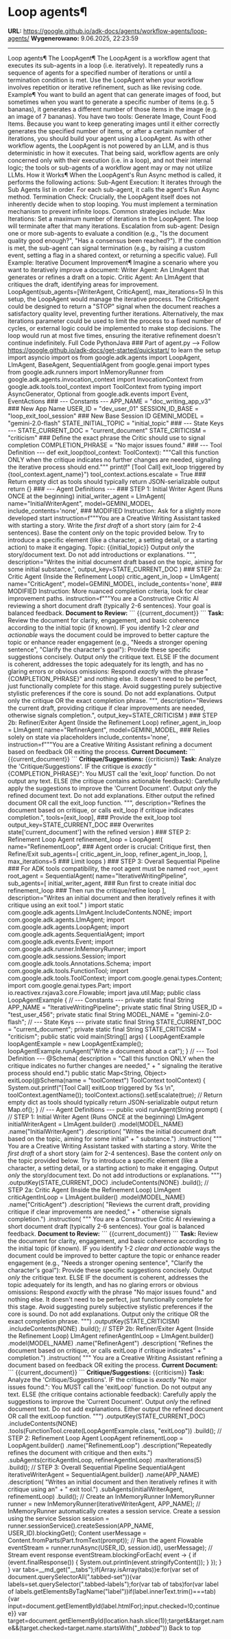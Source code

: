# Loop agents¶

**URL:** https://google.github.io/adk-docs/agents/workflow-agents/loop-agents/
**Wygenerowano:** 9.06.2025, 22:23:59

---

Loop agents¶ The LoopAgent¶ The LoopAgent is a workflow agent that executes its sub-agents in a loop (i.e. iteratively). It repeatedly runs a sequence of agents for a specified number of iterations or until a termination condition is met. Use the LoopAgent when your workflow involves repetition or iterative refinement, such as like revising code. Example¶ You want to build an agent that can generate images of food, but sometimes when you want to generate a specific number of items (e.g. 5 bananas), it generates a different number of those items in the image (e.g. an image of 7 bananas). You have two tools: Generate Image, Count Food Items. Because you want to keep generating images until it either correctly generates the specified number of items, or after a certain number of iterations, you should build your agent using a LoopAgent. As with other workflow agents, the LoopAgent is not powered by an LLM, and is thus deterministic in how it executes. That being said, workflow agents are only concerned only with their execution (i.e. in a loop), and not their internal logic; the tools or sub-agents of a workflow agent may or may not utilize LLMs. How it Works¶ When the LoopAgent's Run Async method is called, it performs the following actions: Sub-Agent Execution: It iterates through the Sub Agents list in order. For each sub-agent, it calls the agent's Run Async method. Termination Check: Crucially, the LoopAgent itself does not inherently decide when to stop looping. You must implement a termination mechanism to prevent infinite loops. Common strategies include: Max Iterations: Set a maximum number of iterations in the LoopAgent. The loop will terminate after that many iterations. Escalation from sub-agent: Design one or more sub-agents to evaluate a condition (e.g., "Is the document quality good enough?", "Has a consensus been reached?"). If the condition is met, the sub-agent can signal termination (e.g., by raising a custom event, setting a flag in a shared context, or returning a specific value). Full Example: Iterative Document Improvement¶ Imagine a scenario where you want to iteratively improve a document: Writer Agent: An LlmAgent that generates or refines a draft on a topic. Critic Agent: An LlmAgent that critiques the draft, identifying areas for improvement. LoopAgent(sub_agents=[WriterAgent, CriticAgent], max_iterations=5) In this setup, the LoopAgent would manage the iterative process. The CriticAgent could be designed to return a "STOP" signal when the document reaches a satisfactory quality level, preventing further iterations. Alternatively, the max iterations parameter could be used to limit the process to a fixed number of cycles, or external logic could be implemented to make stop decisions. The loop would run at most five times, ensuring the iterative refinement doesn't continue indefinitely. Full Code PythonJava ### Part of agent.py --> Follow https://google.github.io/adk-docs/get-started/quickstart/ to learn the setup import asyncio import os from google.adk.agents import LoopAgent, LlmAgent, BaseAgent, SequentialAgent from google.genai import types from google.adk.runners import InMemoryRunner from google.adk.agents.invocation_context import InvocationContext from google.adk.tools.tool_context import ToolContext from typing import AsyncGenerator, Optional from google.adk.events import Event, EventActions ### --- Constants --- APP_NAME = "doc_writing_app_v3" ### New App Name USER_ID = "dev_user_01" SESSION_ID_BASE = "loop_exit_tool_session" ### New Base Session ID GEMINI_MODEL = "gemini-2.0-flash" STATE_INITIAL_TOPIC = "initial_topic" ### --- State Keys --- STATE_CURRENT_DOC = "current_document" STATE_CRITICISM = "criticism" ### Define the exact phrase the Critic should use to signal completion COMPLETION_PHRASE = "No major issues found." ### --- Tool Definition --- def exit_loop(tool_context: ToolContext): """Call this function ONLY when the critique indicates no further changes are needed, signaling the iterative process should end.""" print(f" [Tool Call] exit_loop triggered by {tool_context.agent_name}") tool_context.actions.escalate = True ### Return empty dict as tools should typically return JSON-serializable output return {} ### --- Agent Definitions --- ### STEP 1: Initial Writer Agent (Runs ONCE at the beginning) initial_writer_agent = LlmAgent( name="InitialWriterAgent", model=GEMINI_MODEL, include_contents='none', ### MODIFIED Instruction: Ask for a slightly more developed start instruction=f"""You are a Creative Writing Assistant tasked with starting a story. Write the *first draft* of a short story (aim for 2-4 sentences). Base the content *only* on the topic provided below. Try to introduce a specific element (like a character, a setting detail, or a starting action) to make it engaging. Topic: {{initial_topic}} Output *only* the story/document text. Do not add introductions or explanations. """, description="Writes the initial document draft based on the topic, aiming for some initial substance.", output_key=STATE_CURRENT_DOC ) ### STEP 2a: Critic Agent (Inside the Refinement Loop) critic_agent_in_loop = LlmAgent( name="CriticAgent", model=GEMINI_MODEL, include_contents='none', ### MODIFIED Instruction: More nuanced completion criteria, look for clear improvement paths. instruction=f"""You are a Constructive Critic AI reviewing a short document draft (typically 2-6 sentences). Your goal is balanced feedback. **Document to Review:** \``` {{current_document}} \``` **Task:** Review the document for clarity, engagement, and basic coherence according to the initial topic (if known). IF you identify 1-2 *clear and actionable* ways the document could be improved to better capture the topic or enhance reader engagement (e.g., "Needs a stronger opening sentence", "Clarify the character's goal"): Provide these specific suggestions concisely. Output *only* the critique text. ELSE IF the document is coherent, addresses the topic adequately for its length, and has no glaring errors or obvious omissions: Respond *exactly* with the phrase "{COMPLETION_PHRASE}" and nothing else. It doesn't need to be perfect, just functionally complete for this stage. Avoid suggesting purely subjective stylistic preferences if the core is sound. Do not add explanations. Output only the critique OR the exact completion phrase. """, description="Reviews the current draft, providing critique if clear improvements are needed, otherwise signals completion.", output_key=STATE_CRITICISM ) ### STEP 2b: Refiner/Exiter Agent (Inside the Refinement Loop) refiner_agent_in_loop = LlmAgent( name="RefinerAgent", model=GEMINI_MODEL, ### Relies solely on state via placeholders include_contents='none', instruction=f"""You are a Creative Writing Assistant refining a document based on feedback OR exiting the process. **Current Document:** \``` {{current_document}} \``` **Critique/Suggestions:** {{criticism}} **Task:** Analyze the 'Critique/Suggestions'. IF the critique is *exactly* "{COMPLETION_PHRASE}": You MUST call the 'exit_loop' function. Do not output any text. ELSE (the critique contains actionable feedback): Carefully apply the suggestions to improve the 'Current Document'. Output *only* the refined document text. Do not add explanations. Either output the refined document OR call the exit_loop function. """, description="Refines the document based on critique, or calls exit_loop if critique indicates completion.", tools=[exit_loop], ### Provide the exit_loop tool output_key=STATE_CURRENT_DOC ### Overwrites state['current_document'] with the refined version ) ### STEP 2: Refinement Loop Agent refinement_loop = LoopAgent( name="RefinementLoop", ### Agent order is crucial: Critique first, then Refine/Exit sub_agents=[ critic_agent_in_loop, refiner_agent_in_loop, ], max_iterations=5 ### Limit loops ) ### STEP 3: Overall Sequential Pipeline ### For ADK tools compatibility, the root agent must be named `root_agent` root_agent = SequentialAgent( name="IterativeWritingPipeline", sub_agents=[ initial_writer_agent, ### Run first to create initial doc refinement_loop ### Then run the critique/refine loop ], description="Writes an initial document and then iteratively refines it with critique using an exit tool." ) import static com.google.adk.agents.LlmAgent.IncludeContents.NONE; import com.google.adk.agents.LlmAgent; import com.google.adk.agents.LoopAgent; import com.google.adk.agents.SequentialAgent; import com.google.adk.events.Event; import com.google.adk.runner.InMemoryRunner; import com.google.adk.sessions.Session; import com.google.adk.tools.Annotations.Schema; import com.google.adk.tools.FunctionTool; import com.google.adk.tools.ToolContext; import com.google.genai.types.Content; import com.google.genai.types.Part; import io.reactivex.rxjava3.core.Flowable; import java.util.Map; public class LoopAgentExample { // --- Constants --- private static final String APP_NAME = "IterativeWritingPipeline"; private static final String USER_ID = "test_user_456"; private static final String MODEL_NAME = "gemini-2.0-flash"; // --- State Keys --- private static final String STATE_CURRENT_DOC = "current_document"; private static final String STATE_CRITICISM = "criticism"; public static void main(String[] args) { LoopAgentExample loopAgentExample = new LoopAgentExample(); loopAgentExample.runAgent("Write a document about a cat"); } // --- Tool Definition --- @Schema( description = "Call this function ONLY when the critique indicates no further changes are needed," + " signaling the iterative process should end.") public static Map<String, Object> exitLoop(@Schema(name = "toolContext") ToolContext toolContext) { System.out.printf("[Tool Call] exitLoop triggered by %s \n", toolContext.agentName()); toolContext.actions().setEscalate(true); // Return empty dict as tools should typically return JSON-serializable output return Map.of(); } // --- Agent Definitions --- public void runAgent(String prompt) { // STEP 1: Initial Writer Agent (Runs ONCE at the beginning) LlmAgent initialWriterAgent = LlmAgent.builder() .model(MODEL_NAME) .name("InitialWriterAgent") .description( "Writes the initial document draft based on the topic, aiming for some initial" + " substance.") .instruction( """ You are a Creative Writing Assistant tasked with starting a story. Write the *first draft* of a short story (aim for 2-4 sentences). Base the content *only* on the topic provided below. Try to introduce a specific element (like a character, a setting detail, or a starting action) to make it engaging. Output *only* the story/document text. Do not add introductions or explanations. """) .outputKey(STATE_CURRENT_DOC) .includeContents(NONE) .build(); // STEP 2a: Critic Agent (Inside the Refinement Loop) LlmAgent criticAgentInLoop = LlmAgent.builder() .model(MODEL_NAME) .name("CriticAgent") .description( "Reviews the current draft, providing critique if clear improvements are needed," + " otherwise signals completion.") .instruction( """ You are a Constructive Critic AI reviewing a short document draft (typically 2-6 sentences). Your goal is balanced feedback. **Document to Review:** \``` {{current_document}} \``` **Task:** Review the document for clarity, engagement, and basic coherence according to the initial topic (if known). IF you identify 1-2 *clear and actionable* ways the document could be improved to better capture the topic or enhance reader engagement (e.g., "Needs a stronger opening sentence", "Clarify the character's goal"): Provide these specific suggestions concisely. Output *only* the critique text. ELSE IF the document is coherent, addresses the topic adequately for its length, and has no glaring errors or obvious omissions: Respond *exactly* with the phrase "No major issues found." and nothing else. It doesn't need to be perfect, just functionally complete for this stage. Avoid suggesting purely subjective stylistic preferences if the core is sound. Do not add explanations. Output only the critique OR the exact completion phrase. """) .outputKey(STATE_CRITICISM) .includeContents(NONE) .build(); // STEP 2b: Refiner/Exiter Agent (Inside the Refinement Loop) LlmAgent refinerAgentInLoop = LlmAgent.builder() .model(MODEL_NAME) .name("RefinerAgent") .description( "Refines the document based on critique, or calls exitLoop if critique indicates" + " completion.") .instruction( """ You are a Creative Writing Assistant refining a document based on feedback OR exiting the process. **Current Document:** \``` {{current_document}} \``` **Critique/Suggestions:** {{criticism}} **Task:** Analyze the 'Critique/Suggestions'. IF the critique is *exactly* "No major issues found.": You MUST call the 'exitLoop' function. Do not output any text. ELSE (the critique contains actionable feedback): Carefully apply the suggestions to improve the 'Current Document'. Output *only* the refined document text. Do not add explanations. Either output the refined document OR call the exitLoop function. """) .outputKey(STATE_CURRENT_DOC) .includeContents(NONE) .tools(FunctionTool.create(LoopAgentExample.class, "exitLoop")) .build(); // STEP 2: Refinement Loop Agent LoopAgent refinementLoop = LoopAgent.builder() .name("RefinementLoop") .description("Repeatedly refines the document with critique and then exits.") .subAgents(criticAgentInLoop, refinerAgentInLoop) .maxIterations(5) .build(); // STEP 3: Overall Sequential Pipeline SequentialAgent iterativeWriterAgent = SequentialAgent.builder() .name(APP_NAME) .description( "Writes an initial document and then iteratively refines it with critique using an" + " exit tool.") .subAgents(initialWriterAgent, refinementLoop) .build(); // Create an InMemoryRunner InMemoryRunner runner = new InMemoryRunner(iterativeWriterAgent, APP_NAME); // InMemoryRunner automatically creates a session service. Create a session using the service Session session = runner.sessionService().createSession(APP_NAME, USER_ID).blockingGet(); Content userMessage = Content.fromParts(Part.fromText(prompt)); // Run the agent Flowable<Event> eventStream = runner.runAsync(USER_ID, session.id(), userMessage); // Stream event response eventStream.blockingForEach( event -> { if (event.finalResponse()) { System.out.println(event.stringifyContent()); } }); } } var tabs=__md_get("__tabs");if(Array.isArray(tabs))e:for(var set of document.querySelectorAll(".tabbed-set")){var labels=set.querySelector(".tabbed-labels");for(var tab of tabs)for(var label of labels.getElementsByTagName("label"))if(label.innerText.trim()===tab){var input=document.getElementById(label.htmlFor);input.checked=!0;continue e}} var target=document.getElementById(location.hash.slice(1));target&&target.name&&(target.checked=target.name.startsWith("__tabbed_")) Back to top
